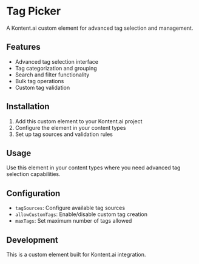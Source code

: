 # Tag Picker

A Kontent.ai custom element for advanced tag selection and management.

## Features

- Advanced tag selection interface
- Tag categorization and grouping
- Search and filter functionality
- Bulk tag operations
- Custom tag validation

## Installation

1. Add this custom element to your Kontent.ai project
2. Configure the element in your content types
3. Set up tag sources and validation rules

## Usage

Use this element in your content types where you need advanced tag selection capabilities.

## Configuration

- `tagSources`: Configure available tag sources
- `allowCustomTags`: Enable/disable custom tag creation
- `maxTags`: Set maximum number of tags allowed

## Development

This is a custom element built for Kontent.ai integration.